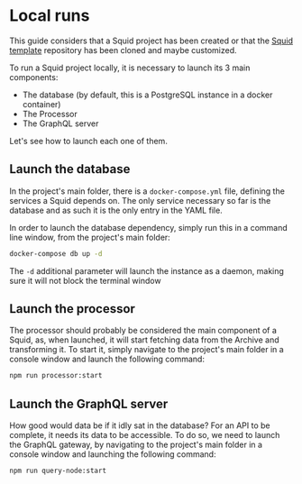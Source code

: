 # Local runs

This guide considers that a Squid project has been created or that the [Squid template](https://github.com/subsquid/squid-template) repository has been cloned and maybe customized.

To run a Squid project locally, it is necessary to launch its 3 main components:

* The database (by default, this is a PostgreSQL instance in a docker container)
* The Processor
* The GraphQL server

Let's see how to launch each one of them.

## Launch the database

In the project's main folder, there is a `docker-compose.yml` file, defining the services a Squid depends on. The only service necessary so far is the database and as such it is the only entry in the YAML file.

In order to launch the database dependency, simply run this in a command line window, from the project's main folder:

```bash
docker-compose db up -d
```

The `-d` additional parameter will launch the instance as a daemon, making sure it will not block the terminal window

## Launch the processor

The processor should probably be considered the main component of a Squid, as, when launched, it will start fetching data from the Archive and transforming it. To start it, simply navigate to the project's main folder in a console window and launch the following command:

```bash
npm run processor:start
```

## Launch the GraphQL server

How good would data be if it idly sat in the database? For an API to be complete, it needs its data to be accessible. To do so, we need to launch the GraphQL gateway, by navigating to the project's main folder in a console window and launching the following command:

```bash
npm run query-node:start
```

